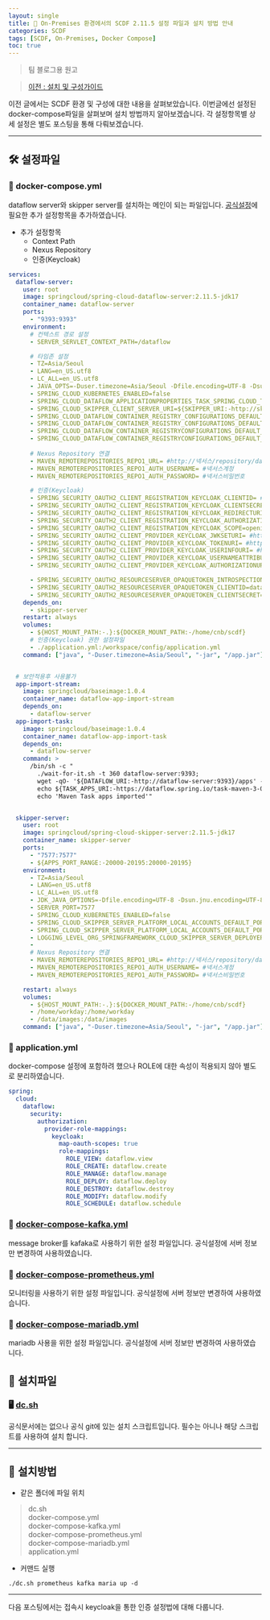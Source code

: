 ```yaml
---
layout: single
title: 🔀 On‑Premises 환경에서의 SCDF 2.11.5 설정 파일과 설치 방법 안내
categories: SCDF
tags: [SCDF, On‑Premises, Docker Compose]
toc: true
---
```


> 팀 블로그용 원고  
 
> [이전 : 설치 및 구성가이드](../설치및구성가이드)

이전 글에서는 SCDF 환경 및 구성에 대한 내용을 살펴보았습니다. 이번글에선 설정된 docker-compose파일을 살펴보며 설치 방법까지 알아보겠습니다. 각 설정항목별 상세 설정은 별도 포스팅을 통해 다뤄보겠습니다.

---

## 🛠 설정파일

### 📄 docker-compose.yml
dataflow server와 skipper server를 설치하는 메인이 되는 파일입니다. [공식설정](https://github.com/spring-cloud/spring-cloud-dataflow/blob/main/src/docker-compose/docker-compose.yml)에 필요한 추가 설정항목을 추가하였습니다.

- 추가 설정항목
   - Context Path
   - Nexus Repository
   - 인증(Keycloak)
```yaml
services:
  dataflow-server:
    user: root
    image: springcloud/spring-cloud-dataflow-server:2.11.5-jdk17
    container_name: dataflow-server
    ports:
      - "9393:9393"
    environment:
      # 컨텍스트 경로 설정
      - SERVER_SERVLET_CONTEXT_PATH=/dataflow

      # 타임존 설정
      - TZ=Asia/Seoul
      - LANG=en_US.utf8
      - LC_ALL=en_US.utf8
      - JAVA_OPTS=-Duser.timezone=Asia/Seoul -Dfile.encoding=UTF-8 -Dsun.jnu.encoding=UTF-8
      - SPRING_CLOUD_KUBERNETES_ENABLED=false
      - SPRING_CLOUD_DATAFLOW_APPLICATIONPROPERTIES_TASK_SPRING_CLOUD_TASK_CLOSECONTEXTENABLED=true
      - SPRING_CLOUD_SKIPPER_CLIENT_SERVER_URI=${SKIPPER_URI:-http://skipper-server:7577}/api
      - SPRING_CLOUD_DATAFLOW_CONTAINER_REGISTRY_CONFIGURATIONS_DEFAULT_USER=${METADATA_DEFAULT_DOCKERHUB_USER}
      - SPRING_CLOUD_DATAFLOW_CONTAINER_REGISTRY_CONFIGURATIONS_DEFAULT_SECRET=${METADATA_DEFAULT_DOCKERHUB_PASSWORD}
      - SPRING_CLOUD_DATAFLOW_CONTAINER_REGISTRYCONFIGURATIONS_DEFAULT_USER=${METADATA_DEFAULT_DOCKERHUB_USER}
      - SPRING_CLOUD_DATAFLOW_CONTAINER_REGISTRYCONFIGURATIONS_DEFAULT_SECRET=${METADATA_DEFAULT_DOCKERHUB_PASSWORD}
      
      # Nexus Repository 연결
      - MAVEN_REMOTEREPOSITORIES_REPO1_URL= #http://넥서스/repository/dataflow-proxy/
      - MAVEN_REMOTEREPOSITORIES_REPO1_AUTH_USERNAME= #넥서스계정
      - MAVEN_REMOTEREPOSITORIES_REPO1_AUTH_PASSWORD= #넥서스비밀번호

      # 인증(Keycloak)
      - SPRING_SECURITY_OAUTH2_CLIENT_REGISTRATION_KEYCLOAK_CLIENTID= #키클락 클라이언트
      - SPRING_SECURITY_OAUTH2_CLIENT_REGISTRATION_KEYCLOAK_CLIENTSECRET= #키클락 클라이언트 시크릿
      - SPRING_SECURITY_OAUTH2_CLIENT_REGISTRATION_KEYCLOAK_REDIRECTURI= #https://키클락/dataflow/login/oauth2/code/keycloak
      - SPRING_SECURITY_OAUTH2_CLIENT_REGISTRATION_KEYCLOAK_AUTHORIZATIONGRANTTYPE=authorization_code
      - SPRING_SECURITY_OAUTH2_CLIENT_REGISTRATION_KEYCLOAK_SCOPE=openid,profile,email,dataflow.view,dataflow.deploy,dataflow.destroy,dataflow.manage,dataflow.modify,dataflow.schedule,dataflow.create
      - SPRING_SECURITY_OAUTH2_CLIENT_PROVIDER_KEYCLOAK_JWKSETURI= #https://키클락/keycloak/realms/키클락랠름/protocol/openid-connect/certs
      - SPRING_SECURITY_OAUTH2_CLIENT_PROVIDER_KEYCLOAK_TOKENURI= #https://키클락/keycloak/realms/키클락랠름/protocol/openid-connect/token
      - SPRING_SECURITY_OAUTH2_CLIENT_PROVIDER_KEYCLOAK_USERINFOURI= #https://키클락/keycloak/realms/키클락랠름/protocol/openid-connect/userinfo
      - SPRING_SECURITY_OAUTH2_CLIENT_PROVIDER_KEYCLOAK_USERNAMEATTRIBUTE=email
      - SPRING_SECURITY_OAUTH2_CLIENT_PROVIDER_KEYCLOAK_AUTHORIZATIONURI= #https://키클락/keycloak/realms/키클락랠름/protocol/openid-connect/auth

      - SPRING_SECURITY_OAUTH2_RESOURCESERVER_OPAQUETOKEN_INTROSPECTIONURI= #https://키클락/keycloak/realms/키클락랠름/protocol/openid-connect/token/introspect
      - SPRING_SECURITY_OAUTH2_RESOURCESERVER_OPAQUETOKEN_CLIENTID=dataflow
      - SPRING_SECURITY_OAUTH2_RESOURCESERVER_OPAQUETOKEN_CLIENTSECRET= #키클락 클라이언트 시크릿
    depends_on:
      - skipper-server
    restart: always
    volumes:
      - ${HOST_MOUNT_PATH:-.}:${DOCKER_MOUNT_PATH:-/home/cnb/scdf}
      # 인증(Keycloak) 권한 설정파일
      - ./application.yml:/workspace/config/application.yml
    command: ["java", "-Duser.timezone=Asia/Seoul", "-jar", "/app.jar"]


  # 보안적용후 사용불가
  app-import-stream:
    image: springcloud/baseimage:1.0.4
    container_name: dataflow-app-import-stream
    depends_on:
      - dataflow-server
  app-import-task:
    image: springcloud/baseimage:1.0.4
    container_name: dataflow-app-import-task
    depends_on:
      - dataflow-server
    command: >
      /bin/sh -c "
        ./wait-for-it.sh -t 360 dataflow-server:9393;
        wget -qO- '${DATAFLOW_URI:-http://dataflow-server:9393}/apps' --no-check-certificate --post-data='uri=${TASK_APPS_URI:-https://dataflow.spring.io/task-maven-3-0-x&force=true}';
        echo ${TASK_APPS_URI:-https://dataflow.spring.io/task-maven-3-0-x&force=true};
        echo 'Maven Task apps imported'"


  skipper-server:
    user: root
    image: springcloud/spring-cloud-skipper-server:2.11.5-jdk17
    container_name: skipper-server
    ports:
      - "7577:7577"
      - ${APPS_PORT_RANGE:-20000-20195:20000-20195}
    environment:
      - TZ=Asia/Seoul
      - LANG=en_US.utf8
      - LC_ALL=en_US.utf8
      - JDK_JAVA_OPTIONS=-Dfile.encoding=UTF-8 -Dsun.jnu.encoding=UTF-8
      - SERVER_PORT=7577
      - SPRING_CLOUD_KUBERNETES_ENABLED=false
      - SPRING_CLOUD_SKIPPER_SERVER_PLATFORM_LOCAL_ACCOUNTS_DEFAULT_PORTRANGE_LOW=20000
      - SPRING_CLOUD_SKIPPER_SERVER_PLATFORM_LOCAL_ACCOUNTS_DEFAULT_PORTRANGE_HIGH=20190
      - LOGGING_LEVEL_ORG_SPRINGFRAMEWORK_CLOUD_SKIPPER_SERVER_DEPLOYER=ERROR
      -
      # Nexus Repository 연결
      - MAVEN_REMOTEREPOSITORIES_REPO1_URL= #http://넥서스/repository/dataflow-proxy/
      - MAVEN_REMOTEREPOSITORIES_REPO1_AUTH_USERNAME= #넥서스계정
      - MAVEN_REMOTEREPOSITORIES_REPO1_AUTH_PASSWORD= #넥서스비밀번호

    restart: always
    volumes:
      - ${HOST_MOUNT_PATH:-.}:${DOCKER_MOUNT_PATH:-/home/cnb/scdf}
      - /home/workday:/home/workday
      - /data/images:/data/images
    command: ["java", "-Duser.timezone=Asia/Seoul", "-jar", "/app.jar"]


```


### 📄 application.yml
docker-compose 설정에 포함하려 했으나 ROLE에 대한 속성이 적용되지 않아 별도로 분리하였습니다.
```yaml
spring:
  cloud:
    dataflow:
      security:
        authorization:
          provider-role-mappings:
            keycloak:
              map-oauth-scopes: true
              role-mappings:
                ROLE_VIEW: dataflow.view
                ROLE_CREATE: dataflow.create
                ROLE_MANAGE: dataflow.manage
                ROLE_DEPLOY: dataflow.deploy
                ROLE_DESTROY: dataflow.destroy
                ROLE_MODIFY: dataflow.modify
                ROLE_SCHEDULE: dataflow.schedule
```

### 📄 [docker-compose-kafka.yml](https://github.com/spring-cloud/spring-cloud-dataflow/blob/main/src/docker-compose/docker-compose-kafka.yml)
message broker를 kafaka로 사용하기 위한 설정 파일입니다. 공식설정에 서버 정보만 변경하여 사용하였습니다.

### 📄 [docker-compose-prometheus.yml](https://github.com/spring-cloud/spring-cloud-dataflow/blob/main/src/docker-compose/docker-compose-prometheus.yml)
모니터링을 사용하기 위한 설정 파일입니다. 공식설정에 서버 정보만 변경하여 사용하였습니다.

### 📄 [docker-compose-mariadb.yml](https://github.com/spring-cloud/spring-cloud-dataflow/blob/main/src/docker-compose/docker-compose-mariadb.yml)
mariadb 사용을 위한 설정 파일입니다. 공식설정에 서버 정보만 변경하여 사용하였습니다.


## 💾 설치파일
### 🖥️ [dc.sh](https://github.com/spring-cloud/spring-cloud-dataflow/blob/main/src/docker-compose/dc.sh)
공식문서에는 없으나 공식 git에 있는 설치 스크립트입니다. 필수는 아니나 해당 스크립트를 사용하여 설치 합니다.


---

## 🔧 설치방법
- 같은 폴더에 파일 위치
> dc.sh  
> docker-compose.yml  
> docker-compose-kafka.yml  
> docker-compose-prometheus.yml  
> docker-compose-mariadb.yml  
> application.yml

- 커맨드 실행
```shell
./dc.sh prometheus kafka maria up -d
```

---

다음 포스팅에서는 접속시 keycloak을 통한 인증 설정법에 대해 다룹니다. 
